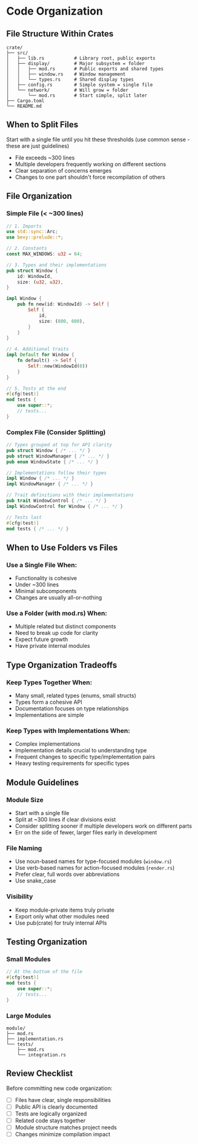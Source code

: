 # Code Organization

## File Structure Within Crates

```
crate/
├── src/
│   ├── lib.rs           # Library root, public exports
│   ├── display/         # Major subsystem = folder
│   │   ├── mod.rs       # Public exports and shared types
│   │   ├── window.rs    # Window management
│   │   └── types.rs     # Shared display types
│   ├── config.rs        # Simple system = single file
│   └── network/         # Will grow = folder
│       └── mod.rs       # Start simple, split later
├── Cargo.toml
└── README.md
```

## When to Split Files

Start with a single file until you hit these thresholds (use common sense - these are just guidelines)
- File exceeds ~300 lines
- Multiple developers frequently working on different sections
- Clear separation of concerns emerges
- Changes to one part shouldn't force recompilation of others

## File Organization

### Simple File (< ~300 lines)
```rust
// 1. Imports
use std::sync::Arc;
use bevy::prelude::*;

// 2. Constants
const MAX_WINDOWS: u32 = 64;

// 3. Types and their implementations
pub struct Window {
    id: WindowId,
    size: (u32, u32),
}

impl Window {
    pub fn new(id: WindowId) -> Self {
        Self {
            id,
            size: (800, 600),
        }
    }
}

// 4. Additional traits
impl Default for Window {
    fn default() -> Self {
        Self::new(WindowId(0))
    }
}

// 5. Tests at the end
#[cfg(test)]
mod tests {
    use super::*;
    // tests...
}
```

### Complex File (Consider Splitting)
```rust
// Types grouped at top for API clarity
pub struct Window { /* ... */ }
pub struct WindowManager { /* ... */ }
pub enum WindowState { /* ... */ }

// Implementations follow their types
impl Window { /* ... */ }
impl WindowManager { /* ... */ }

// Trait definitions with their implementations
pub trait WindowControl { /* ... */ }
impl WindowControl for Window { /* ... */ }

// Tests last
#[cfg(test)]
mod tests { /* ... */ }
```

## When to Use Folders vs Files

### Use a Single File When:
- Functionality is cohesive
- Under ~300 lines
- Minimal subcomponents
- Changes are usually all-or-nothing

### Use a Folder (with mod.rs) When:
- Multiple related but distinct components
- Need to break up code for clarity
- Expect future growth
- Have private internal modules

## Type Organization Tradeoffs

### Keep Types Together When:
- Many small, related types (enums, small structs)
- Types form a cohesive API
- Documentation focuses on type relationships
- Implementations are simple

### Keep Types with Implementations When:
- Complex implementations
- Implementation details crucial to understanding type
- Frequent changes to specific type/implementation pairs
- Heavy testing requirements for specific types

## Module Guidelines

### Module Size
- Start with a single file
- Split at ~300 lines if clear divisions exist
- Consider splitting sooner if multiple developers work on different parts
- Err on the side of fewer, larger files early in development

### File Naming
- Use noun-based names for type-focused modules (`window.rs`)
- Use verb-based names for action-focused modules (`render.rs`)
- Prefer clear, full words over abbreviations
- Use snake_case

### Visibility
- Keep module-private items truly private
- Export only what other modules need
- Use pub(crate) for truly internal APIs

## Testing Organization

### Small Modules
```rust
// At the bottom of the file
#[cfg(test)]
mod tests {
    use super::*;
    // tests...
}
```

### Large Modules
```
module/
├── mod.rs
├── implementation.rs
└── tests/
    ├── mod.rs
    └── integration.rs
```

## Review Checklist

Before committing new code organization:
- [ ] Files have clear, single responsibilities
- [ ] Public API is clearly documented
- [ ] Tests are logically organized
- [ ] Related code stays together
- [ ] Module structure matches project needs
- [ ] Changes minimize compilation impact
